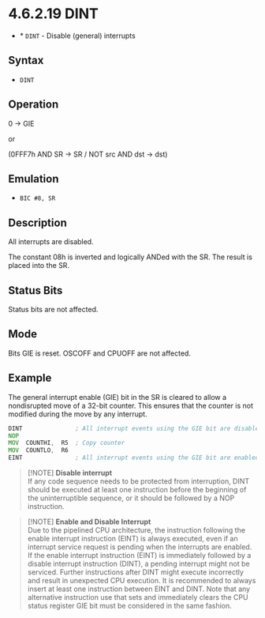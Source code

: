 # 4.6.2.19 DINT

- \* `DINT` - Disable (general) interrupts

## Syntax

- `DINT`

## Operation

0 → GIE

or

(0FFF7h AND SR → SR / NOT src AND dst → dst)

## Emulation

- `BIC #8, SR`

## Description

All interrupts are disabled.

The constant 08h is inverted and logically ANDed with the SR. The result is placed into the SR.

## Status Bits

Status bits are not affected.

## Mode

Bits GIE is reset. OSCOFF and CPUOFF are not affected.

## Example

The general interrupt enable (GIE) bit in the SR is cleared to allow a nondisrupted move of a 32-bit counter. This ensures that the counter is not modified during the move by any interrupt.

```asm
DINT               ; All interrupt events using the GIE bit are disabled
NOP
MOV  COUNTHI,  R5  ; Copy counter
MOV  COUNTLO,  R6
EINT               ; All interrupt events using the GIE bit are enabled
```

> [!NOTE] **Disable interrupt**
> <br>
> If any code sequence needs to be protected from interruption, DINT should be executed at least one instruction before the beginning of the uninterruptible sequence, or it should be followed by a NOP instruction.

> [!NOTE] **Enable and Disable Interrupt**
> <br>
> Due to the pipelined CPU architecture, the instruction following the enable interrupt instruction (EINT) is always executed, even if an interrupt service request is pending when the interrupts are enabled.
> <br>
> If the enable interrupt instruction (EINT) is immediately followed by a disable interrupt instruction (DINT), a pending interrupt might not be serviced. Further instructions after DINT might execute incorrectly and result in unexpected CPU execution. It is recommended to always insert at least one instruction between EINT and DINT. Note that any alternative instruction use that sets and immediately clears the CPU status register GIE bit must be considered in the same fashion.
